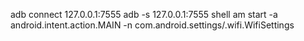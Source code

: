 adb connect 127.0.0.1:7555
adb -s 127.0.0.1:7555 shell am start -a android.intent.action.MAIN -n com.android.settings/.wifi.WifiSettings

